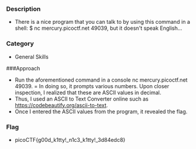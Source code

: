 ### Description
- There is a nice program that you can talk to by using this command in a shell: $ nc mercury.picoctf.net 49039, but it doesn't speak English...

### Category
- General Skills

###Approach
- Run the aforementioned command in a console nc mercury.picoctf.net 49039.
= In doing so, it prompts various numbers. Upon closer inspection, I realized that these are ASCII values in decimal.
- Thus, I used an ASCII to Text Converter online such as https://codebeautify.org/ascii-to-text.
- Once I entered the ASCII values from the program, it revealed the flag.

### Flag
- picoCTF{g00d_k1tty!_n1c3_k1tty!_3d84edc8}
